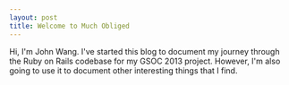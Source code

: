 ```yaml
---
layout: post
title: Welcome to Much Obliged
---
```


Hi, I'm John Wang. I've started this blog to document my journey through the Ruby on Rails codebase for my GSOC 2013 project. However, I'm also going to use it to document other interesting things that I find.
